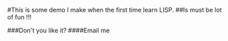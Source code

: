 #This is some demo I make when the first time learn LISP.
##Is must be lot of fun !!!

###Don't you like it?
####Email me